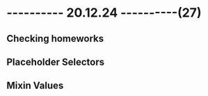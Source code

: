 # ---------- 20.12.24 ----------(27)

## Checking homeworks

## Placeholder Selectors

## Mixin Values
